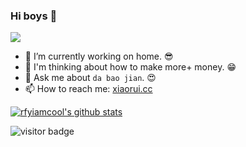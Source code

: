 ### Hi boys 👋

![](https://github.com/rfyiamcool/rfyiamcool/blob/master/header.png)

- 🌈 I’m currently working on home. 😎
- 🤔 I'm thinking about how to make more+ money. 😁
- 💬 Ask me about `da bao jian`. 😍
- 📫 How to reach me: [xiaorui.cc](http://xiaorui.cc)

[![rfyiamcool's github stats](https://github-readme-stats.vercel.app/api?username=rfyiamcool)](https://github.com/rfyiamcool)

<img src="https://visitor-badge.laobi.icu/badge?page_id=rfyiamcool.rfyiamcool" alt="visitor badge"/> 
